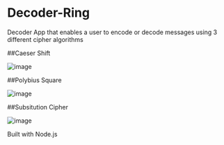 # Decoder-Ring

Decoder App that enables a user to encode or decode messages using 3 different cipher algorithms

##Caeser Shift

![image](https://user-images.githubusercontent.com/108180333/198869841-7bab22b4-f853-45f2-81d5-1a286dedf756.png)

##Polybius Square

![image](https://user-images.githubusercontent.com/108180333/198870160-4a337599-5ce9-415e-b674-906b591d6cf9.png)

##Subsitution Cipher

![image](https://user-images.githubusercontent.com/108180333/198869957-c461e2ab-3a93-490d-b915-c44f182b7642.png)

Built with Node.js

